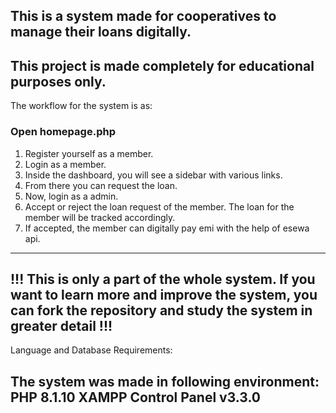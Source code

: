 This is a system made for cooperatives to manage their loans digitally.
------------------------------------------------------------------------------
This project is made completely for educational purposes only.
------------------------------------------------------------------------------
The workflow for the system is as:

### Open homepage.php
1. Register yourself as a member.
2. Login as a member.
3. Inside the dashboard, you will see a sidebar with various links.
4. From there you can request the loan.
5. Now, login as a admin.
6. Accept or reject the loan request of the member. The loan for the member 
   will be tracked accordingly.
7. If accepted, the member can digitally pay emi with the help of esewa api.
------------------------------------------------------------------------------
!!! This is only a part of the whole system. If you want to learn more and 
improve the system, you can fork the repository and study the system in 
greater detail !!!
------------------------------------------------------------------------------
Language and Database Requirements:

The system was made in following environment:
PHP 8.1.10 
XAMPP Control Panel v3.3.0
------------------------------------------------------------------------------
